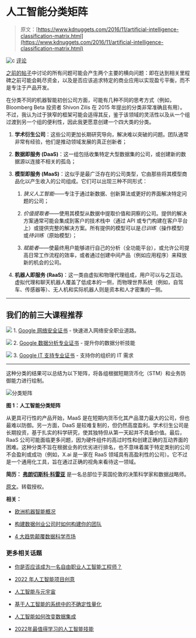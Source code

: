 # 人工智能分类矩阵

> 原文：[https://www.kdnuggets.com/2016/11/artificial-intelligence-classification-matrix.html](https://www.kdnuggets.com/2016/11/artificial-intelligence-classification-matrix.html)

![c](../Images/3d9c022da2d331bb56691a9617b91b90.png) [评论](#comments)

[之前的帖子](https://www.linkedin.com/today/author/0_1Vba-OcRDYE1f-C6okrX7s)中讨论的所有问题可能会产生两个主要的横向问题：即在达到相关里程碑之前可能会耗尽资金，以及是否应该追求特定的商业应用以实现盈亏平衡，而不是专注于产品开发。

在分类不同的机器智能初创公司方面，可能有几种不同的思考方式（例如，Bloomberg Beta 投资者 Shivon Zilis 在 2015 年提出的分类非常准确且有用）。不过，我认为过于狭窄的框架可能会适得其反，鉴于该领域的灵活性以及从一个组过渡到另一个组的便利性，因此我更愿意创建一个四大类的分类。

1.  **学术衍生公司**：这些公司更加长期研究导向，解决难以突破的问题。团队通常非常有经验，他们是推动领域发展的真正创新者；

1.  **数据即服务 (DaaS)**：这一组包括收集特定大型数据集的公司，或创建新的数据源以连接不相关的孤岛；

1.  **模型即服务 (MaaS)**：这似乎是最广泛存在的公司类型，它由那些将其模型商品化以产生收入的公司组成。它们可以出现三种不同形式：

    1.  *狭义人工智能*——专注于通过新数据、创新算法或更好的界面解决特定问题的公司；

    1.  *价值提取者*——使用其模型从数据中提取价值和洞察的公司。提供的解决方案通常可能会集成到客户的技术栈中（通过 API 或专门构建在客户平台上）或提供完整的解决方案。所有提供的模型可以是*已训练*（操作模型）或*待训练*（原始模型）；

    1.  *赋能者*——使最终用户能够进行自己的分析（全功能平台），或允许公司提高日常工作流程的效率，或者通过创建中间产品（例如应用程序）来释放新的机会的公司。

1.  **机器人即服务 (RaaS)**：这一类由虚拟和物理代理组成，用户可以与之互动。虚拟代理和聊天机器人覆盖了低成本的一侧，而物理世界系统（例如，自驾车、传感器等）、无人机和实际机器人则是资本和人才密集的一侧。

* * *

## 我们的前三大课程推荐

![](../Images/0244c01ba9267c002ef39d4907e0b8fb.png) 1\. [Google 网络安全证书](https://www.kdnuggets.com/google-cybersecurity) - 快速进入网络安全职业道路。

![](../Images/e225c49c3c91745821c8c0368bf04711.png) 2\. [Google 数据分析专业证书](https://www.kdnuggets.com/google-data-analytics) - 提升你的数据分析技能

![](../Images/0244c01ba9267c002ef39d4907e0b8fb.png) 3\. [Google IT 支持专业证书](https://www.kdnuggets.com/google-itsupport) - 支持你的组织的 IT 需求

* * *

这种分类的结果可以总结为以下矩阵，将各组根据短期货币化（STM）和业务防御能力进行绘制。

![分类矩阵](../Images/a574ad0c9d8a32b7ab3f8cb03f6c7869.png)

**图 1：人工智能分类矩阵**

从更具可行性的产品开始，MaaS 是在短期内货币化其产品潜力最大的公司，但也最难以防御。另一方面，DaaS 是较难复制的，但仍然高度盈利。学术衍生公司是长期投资，基于扎实的科学研究，使其独特但从第一天起并不具备价值。最后，RaaS 公司可能面临更多问题，因为硬件组件的高过时性和创建正确的互动界面的困难。这种分类不旨在根据业务的优劣进行排名，也不意味着属于特定类别的公司不会盈利或成功（例如，X.ai 是一家在 RaaS 领域具有高盈利性的公司）。它不过是一个通用化工具，旨在通过正确的视角来看待这一领域。

**简历： [弗朗切斯科·科雷亚](https://www.linkedin.com/in/francesco-corea-6b4b4a44)** 是一名总部位于英国伦敦的决策科学家和数据战略师。

[原文](https://medium.com/@corea.fr/artificial-intelligence-classification-matrix-77376efe195c#.p61xb48sv)。转载授权。

**相关：**

+   [欧洲机器智能概况](/2016/10/european-machine-intelligence-landscape.html)

+   [构建数据创业公司时如何构建你的团队](/2016/10/datafiniti-structure-team-building-data-startup.html)

+   [4 大趋势颠覆数据科学市场](/2016/07/4-trends-disrupting-data-science-market.html)

### 更多相关话题

+   [你是否应该成为一名自由职业人工智能工程师？](https://www.kdnuggets.com/2021/12/ucsd-become-freelance-artificial-intelligence-engineer.html)

+   [2022 年人工智能项目创意](https://www.kdnuggets.com/2022/01/artificial-intelligence-project-ideas-2022.html)

+   [人工智能与元宇宙](https://www.kdnuggets.com/2022/02/artificial-intelligence-metaverse.html)

+   [基于人工智能的系统中的不确定性量化](https://www.kdnuggets.com/2022/04/uncertainty-quantification-artificial-intelligencebased-systems.html)

+   [人工智能如何改变数据集成](https://www.kdnuggets.com/2022/04/artificial-intelligence-transform-data-integration.html)

+   [2022年最值得学习的人工智能技能](https://www.kdnuggets.com/2022/08/indemand-artificial-intelligence-skills-learn-2022.html)
